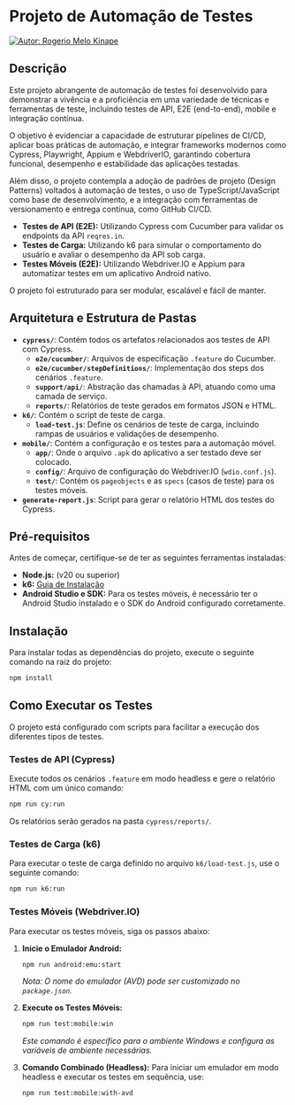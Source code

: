 # Projeto de Automação de Testes
[![Autor: Rogerio Melo Kinape](https://img.shields.io/badge/autor-Rogerio%20Melo%20Kinape-blue)](#autor)

## Descrição

Este projeto abrangente de automação de testes foi desenvolvido para demonstrar a vivência e a proficiência em uma variedade de técnicas e ferramentas de teste, incluindo testes de API, E2E (end-to-end), mobile e integração contínua.

O objetivo é evidenciar a capacidade de estruturar pipelines de CI/CD, aplicar boas práticas de automação, e integrar frameworks modernos como Cypress, Playwright, Appium e WebdriverIO, garantindo cobertura funcional, desempenho e estabilidade das aplicações testadas.

Além disso, o projeto contempla a adoção de padrões de projeto (Design Patterns) voltados à automação de testes, o uso de TypeScript/JavaScript como base de desenvolvimento, e a integração com ferramentas de versionamento e entrega contínua, como GitHub CI/CD.

- **Testes de API (E2E):** Utilizando Cypress com Cucumber para validar os endpoints da API `reqres.in`.
- **Testes de Carga:** Utilizando k6 para simular o comportamento do usuário e avaliar o desempenho da API sob carga.
- **Testes Móveis (E2E):** Utilizando Webdriver.IO e Appium para automatizar testes em um aplicativo Android nativo.

O projeto foi estruturado para ser modular, escalável e fácil de manter.

## Arquitetura e Estrutura de Pastas

- **`cypress/`**: Contém todos os artefatos relacionados aos testes de API com Cypress.
  - **`e2e/cucumber/`**: Arquivos de especificação `.feature` do Cucumber.
  - **`e2e/cucumber/stepDefinitions/`**: Implementação dos steps dos cenários `.feature`.
  - **`support/api/`**: Abstração das chamadas à API, atuando como uma camada de serviço.
  - **`reports/`**: Relatórios de teste gerados em formatos JSON e HTML.
- **`k6/`**: Contém o script de teste de carga.
  - **`load-test.js`**: Define os cenários de teste de carga, incluindo rampas de usuários e validações de desempenho.
- **`mobile/`**: Contém a configuração e os testes para a automação móvel.
  - **`app/`**: Onde o arquivo `.apk` do aplicativo a ser testado deve ser colocado.
  - **`config/`**: Arquivo de configuração do Webdriver.IO (`wdio.conf.js`).
  - **`test/`**: Contém os `pageobjects` e as `specs` (casos de teste) para os testes móveis.
- **`generate-report.js`**: Script para gerar o relatório HTML dos testes do Cypress.

## Pré-requisitos

Antes de começar, certifique-se de ter as seguintes ferramentas instaladas:

- **Node.js:** (v20 ou superior)
- **k6:** [Guia de Instalação](https://grafana.com/docs/k6/latest/set-up/)
- **Android Studio e SDK:** Para os testes móveis, é necessário ter o Android Studio instalado e o SDK do Android configurado corretamente.

## Instalação

Para instalar todas as dependências do projeto, execute o seguinte comando na raiz do projeto:

```bash
npm install
```

## Como Executar os Testes

O projeto está configurado com scripts para facilitar a execução dos diferentes tipos de testes.

### Testes de API (Cypress)

Execute todos os cenários `.feature` em modo headless e gere o relatório HTML com um único comando:

```bash
npm run cy:run
```

Os relatórios serão gerados na pasta `cypress/reports/`.

### Testes de Carga (k6)

Para executar o teste de carga definido no arquivo `k6/load-test.js`, use o seguinte comando:

```bash
npm run k6:run
```

### Testes Móveis (Webdriver.IO)

Para executar os testes móveis, siga os passos abaixo:

1. **Inicie o Emulador Android:**
   ```bash
   npm run android:emu:start
   ```
   *Nota: O nome do emulador (AVD) pode ser customizado no `package.json`.*

2. **Execute os Testes Móveis:**
   ```bash
   npm run test:mobile:win
   ```
   *Este comando é específico para o ambiente Windows e configura as variáveis de ambiente necessárias.*

3. **Comando Combinado (Headless):**
   Para iniciar um emulador em modo headless e executar os testes em sequência, use:
   ```bash
   npm run test:mobile:with-avd
   ```
